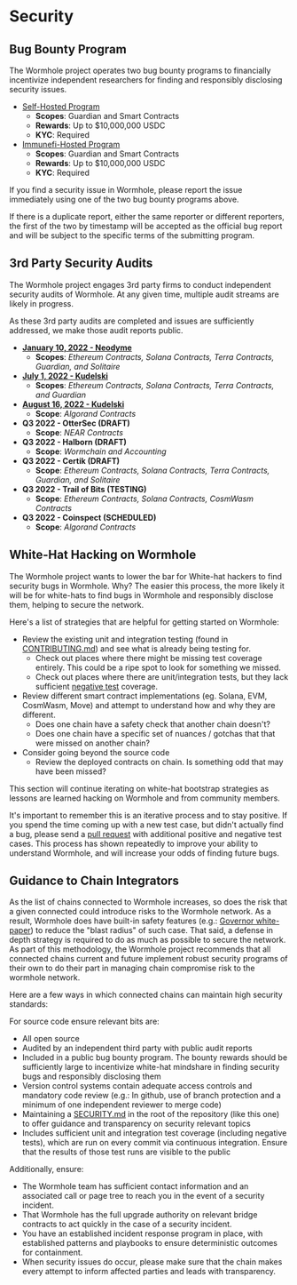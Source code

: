 # Security

## Bug Bounty Program

The Wormhole project operates two bug bounty programs to financially incentivize independent researchers for finding and responsibly disclosing security issues.

- [Self-Hosted Program](https://wormhole.com/bounty/)
  - **Scopes**: Guardian and Smart Contracts
  - **Rewards**: Up to $10,000,000 USDC
  - **KYC**: Required
- [Immunefi-Hosted Program](https://immunefi.com/bounty/wormhole/)
  - **Scopes**: Guardian and Smart Contracts
  - **Rewards**: Up to $10,000,000 USDC
  - **KYC**: Required

If you find a security issue in Wormhole, please report the issue immediately using one of the two bug bounty programs above.

If there is a duplicate report, either the same reporter or different reporters, the first of the two by timestamp will be accepted as the official bug report and will be subject to the specific terms of the submitting program.

## 3rd Party Security Audits

The Wormhole project engages 3rd party firms to conduct independent security audits of Wormhole. At any given time, multiple audit streams are likely in progress.

As these 3rd party audits are completed and issues are sufficiently addressed, we make those audit reports public.

- **[January 10, 2022 - Neodyme](https://storage.googleapis.com/wormhole-audits/2022-01-10_neodyme.pdf)**
  - **Scopes**: _Ethereum Contracts, Solana Contracts, Terra Contracts, Guardian, and Solitaire_
- **[July 1, 2022 - Kudelski](https://storage.googleapis.com/wormhole-audits/2022-07-01_kudelski.pdf)**
  - **Scopes**: _Ethereum Contracts, Solana Contracts, Terra Contracts, and Guardian_
- **[August 16, 2022 - Kudelski](https://storage.googleapis.com/wormhole-audits/2022-08-16_kudelski.pdf)**
  - **Scope**: _Algorand Contracts_
- **Q3 2022 - OtterSec (DRAFT)**
  - **Scope**: _NEAR Contracts_
- **Q3 2022 - Halborn (DRAFT)**
  - **Scope**: _Wormchain and Accounting_
- **Q3 2022 - Certik (DRAFT)**
  - **Scope**: _Ethereum Contracts, Solana Contracts, Terra Contracts, Guardian, and Solitaire_
- **Q3 2022 - Trail of Bits (TESTING)**
  - **Scope**: _Ethereum Contracts, Solana Contracts, CosmWasm Contracts_
- **Q3 2022 - Coinspect (SCHEDULED)**
  - **Scope**: _Algorand Contracts_

## White-Hat Hacking on Wormhole

The Wormhole project wants to lower the bar for White-hat hackers to find security bugs in Wormhole. Why? The easier this process, the more likely it will be for white-hats to find bugs in Wormhole and responsibly disclose them, helping to secure the network.

Here's a list of strategies that are helpful for getting started on Wormhole:

- Review the existing unit and integration testing (found in [CONTRIBUTING.md](https://github.com/wormhole-foundation/wormhole/blob/dev.v2/CONTRIBUTING.md)) and see what is already being testing for.
  - Check out places where there might be missing test coverage entirely. This could be a ripe spot to look for something we missed.
  - Check out places where there are unit/integration tests, but they lack sufficient [negative test](https://en.wikipedia.org/wiki/Negative_testing) coverage.
- Review different smart contract implementations (eg. Solana, EVM, CosmWasm, Move) and attempt to understand how and why they are different.
  - Does one chain have a safety check that another chain doesn't?
  - Does one chain have a specific set of nuances / gotchas that that were missed on another chain?
- Consider going beyond the source code
  - Review the deployed contracts on chain. Is something odd that may have been missed?

This section will continue iterating on white-hat bootstrap strategies as lessons are learned hacking on Wormhole and from community members.

It's important to remember this is an iterative process and to stay positive. If you spend the time coming up with a new test case, but didn't actually find a bug, please send a [pull request](https://docs.github.com/en/pull-requests/collaborating-with-pull-requests/proposing-changes-to-your-work-with-pull-requests/creating-a-pull-request) with additional positive and negative test cases. This process has shown repeatedly to improve your ability to understand Wormhole, and will increase your odds of finding future bugs.

## Guidance to Chain Integrators

As the list of chains connected to Wormhole increases, so does the risk that a given connected could introduce risks to the Wormhole network. As a result, Wormhole does have built-in safety features (e.g.: [Governor white-paper](https://github.com/wormhole-foundation/wormhole/blob/dev.v2/whitepapers/0007_governor.md)) to reduce the "blast radius" of such case. That said, a defense in depth strategy is required to do as much as possible to secure the network. As part of this methodology, the Wormhole project recommends that all connected chains current and future implement robust security programs of their own to do their part in managing chain compromise risk to the wormhole network.

Here are a few ways in which connected chains can maintain high security standards:

For source code ensure relevant bits are:

- All open source
- Audited by an independent third party with public audit reports
- Included in a public bug bounty program. The bounty rewards should be sufficiently large to incentivize white-hat mindshare in finding security bugs and responsibly disclosing them
- Version control systems contain adequate access controls and mandatory code review (e.g.: In github, use of branch protection and a minimum of one independent reviewer to merge code)
- Maintaining a [SECURITY.md](https://github.com/wormhole-foundation/wormhole/blob/dev.v2/SECURITY.md) in the root of the repository (like this one) to offer guidance and transparency on security relevant topics
- Includes sufficient unit and integration test coverage (including negative tests), which are run on every commit via continuous integration. Ensure that the results of those test runs are visible to the public

Additionally, ensure:

- The Wormhole team has sufficient contact information and an associated call or page tree to reach you in the event of a security incident.
- That Wormhole has the full upgrade authority on relevant bridge contracts to act quickly in the case of a security incident.
- You have an established incident response program in place, with established patterns and playbooks to ensure deterministic outcomes for containment.
- When security issues do occur, please make sure that the chain makes every attempt to inform affected parties and leads with transparency.